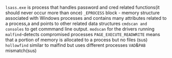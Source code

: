 `lsass.exe` is process that handles password and cred related functions(it should never occur more than once)
`_EPROCESS` block - memory structure associated with Windows processes and contains many attributes related to a process,a and points to other related data structures
`cmdscan and consoles` to get commmand line output. `modscan` for the drivers running
`malfind`-detects compromised processes
`PAGE_EXECUTE_READWRITE` means that a portion of memory is allocated to a process but no files (sus)
`hollowfind` similar to malfind but uses different processes
`VAD`&`PAB` mismatch(sus)
